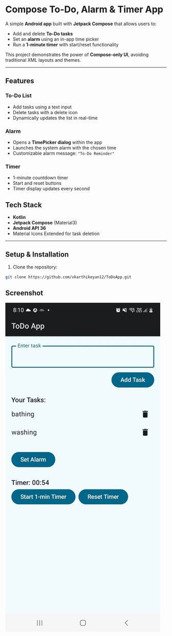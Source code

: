 # Compose To-Do, Alarm & Timer App

A simple **Android app** built with **Jetpack Compose** that allows users to:

- Add and delete **To-Do tasks**
- Set an **alarm** using an in-app time picker
- Run a **1-minute timer** with start/reset functionality

This project demonstrates the power of **Compose-only UI**, avoiding traditional XML layouts and themes.

---

## Features

### To-Do List
- Add tasks using a text input
- Delete tasks with a delete icon
- Dynamically updates the list in real-time

### Alarm
- Opens a **TimePicker dialog** within the app
- Launches the system alarm with the chosen time
- Customizable alarm message: `"To-Do Reminder"`

### Timer
- 1-minute countdown timer
- Start and reset buttons
- Timer display updates every second


## Tech Stack

- **Kotlin**  
- **Jetpack Compose** (Material3)  
- **Android API 36**  
- Material Icons Extended for task deletion

---

## Setup & Installation

1. Clone the repository:

```bash
git clone https://github.com/vkarthikeyan12/ToDoApp.git

```
## Screenshot


![Screenshot](screenshot.jpg)
